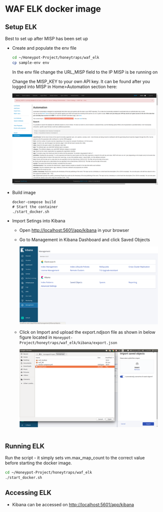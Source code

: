 # WAF ELK docker image

## Setup ELK

Best to set up after MISP has been set up

* Create and populate the env file
  
  ```bash
  cd ~/Honeypot-Project/honeytraps/waf_elk
  cp sample-env env
  ```
  
  In the env file change the URL_MISP field to the IP MISP is be running on
  
  Change the MISP_KEY to your own API key. It can be found after you logged into MISP in Home>Automation section here:
  
  ![../screenshots/pymisp-key.png?raw=true](../screenshots/pymisp-key.png)

* Build image
  
  ```bashag-0-1dttmup1hag-1-1dttmup1h
  docker-compose build
  # Start the container
  ./start_docker.sh
  ```

* Import Setings into Kibana
  
  - Open [http://localhost:5601/app/kibana](http://localhost:5601/app/kibana) in your browser
  
  - Go to Management in Kibana Dashboard and click Saved Objects 
    
    ![](../screenshots/savedObj1.png)
  
  - Click on Import and upload the export.ndjson file as shown in below figure located in ```Honeypot-Project/honeytraps/waf_elk/kibana/export.json```  
    
    ![](../screenshots/savedObj2.png)  

## Running ELK

Run the script - it simply sets vm.max_map_count to the correct value before starting the docker image.

```bash
cd ~/Honeypot-Project/honeytraps/waf_elk
./start_docker.sh
```

## Accessing ELK

* Kibana can be accessed on [http://localhost:5601/app/kibana](http://localhost:5601/app/kibana)
